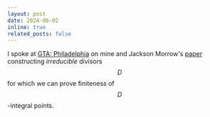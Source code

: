 ```yaml
---
layout: post
date: 2024-06-02
inline: true
related_posts: false
---
```


I spoke at [GTA: Philadelphia](https://math.temple.edu/events/conferences/gscagt/) on mine and Jackson Morrow's [paper](https://academic.oup.com/imrn/article-abstract/2024/10/8157/7223456?login=false&utm_source=advanceaccess&utm_campaign=imrn&utm_medium=email) constructing *irreducible* divisors $$D$$ for which we can prove finiteness of $$D$$-integral points.
